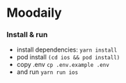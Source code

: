 # Moodaily

### Install & run
- install dependencies: ```yarn install```
- pod install ```(cd ios && pod install)```
- copy .env ```cp .env.example .env```
- and run ```yarn run ios```
